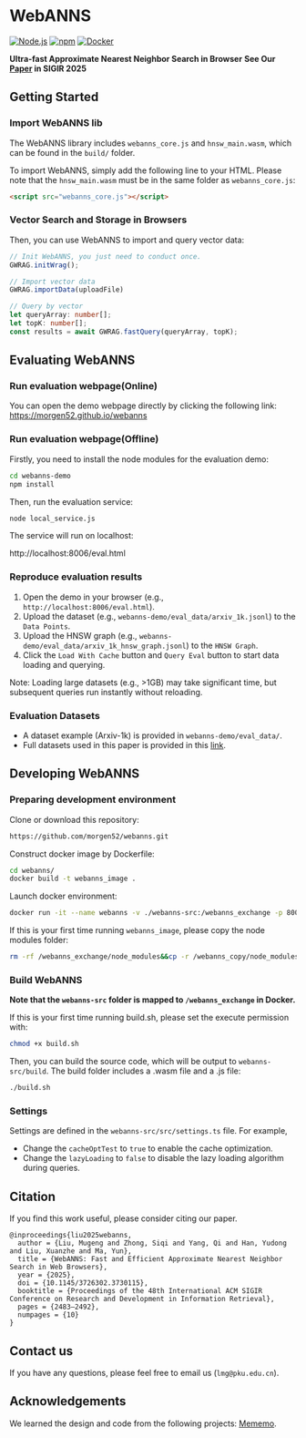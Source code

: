 # WebANNS
[![Node.js](https://img.shields.io/badge/Node.js-v18.18.0-brightgreen)](https://nodejs.org/)
[![npm](https://img.shields.io/badge/npm-v10.8.3-orange)](https://www.npmjs.com/)
[![Docker](https://img.shields.io/badge/Docker-v27.4.0-blue)](https://www.docker.com/)

**Ultra-fast Approximate Nearest Neighbor Search in Browser**
**See Our [Paper](https://dl.acm.org/doi/10.1145/3726302.3730115) in SIGIR 2025**

## Getting Started

### Import WebANNS lib
The WebANNS library includes `webanns_core.js` and `hnsw_main.wasm`, which can be found in the `build/` folder.

To import WebANNS, simply add the following line to your HTML. Please note that the `hnsw_main.wasm` must be in the same folder as `webanns_core.js`:
```html
<script src="webanns_core.js"></script>
```

### Vector Search and Storage in Browsers
Then, you can use WebANNS to import and query vector data:
```typescript
// Init WebANNS, you just need to conduct once.
GWRAG.initWrag();

// Import vector data
GWRAG.importData(uploadFile)

// Query by vector
let queryArray: number[];
let topK: number[];
const results = await GWRAG.fastQuery(queryArray, topK);
```

## Evaluating WebANNS
### Run evaluation webpage(Online)
You can open the demo webpage directly by clicking the following link:
https://morgen52.github.io/webanns

### Run evaluation webpage(Offline)
Firstly, you need to install the node modules for the evaluation demo:
```bash
cd webanns-demo
npm install
```

Then, run the evaluation service:
```bash
node local_service.js
```

The service will run on localhost:

http://localhost:8006/eval.html

### Reproduce evaluation results

1. Open the demo in your browser (e.g., `http://localhost:8006/eval.html`).
2. Upload the dataset (e.g., `webanns-demo/eval_data/arxiv_1k.jsonl`) to the `Data Points`.
3. Upload the HNSW graph (e.g., `webanns-demo/eval_data/arxiv_1k_hnsw_graph.jsonl`) to the `HNSW Graph`.
4. Click the `Load With Cache` button and `Query Eval` button to start data loading and querying.

Note: Loading large datasets (e.g., >1GB) may take significant time, but subsequent queries run instantly without reloading.

### Evaluation Datasets

- A dataset example (Arxiv-1k) is provided in `webanns-demo/eval_data/`.
- Full datasets used in this paper is provided in this [link](https://drive.google.com/drive/folders/1OEAiUsFLWoLvso3ZJr1u4PKgtBIIqDKY?usp=sharing).

## Developing WebANNS

### Preparing development environment
Clone or download this repository:

```bash
https://github.com/morgen52/webanns.git
```

Construct docker image by Dockerfile:
```bash
cd webanns/
docker build -t webanns_image .
```

Launch docker environment:
```bash
docker run -it --name webanns -v ./webanns-src:/webanns_exchange -p 8005:8005 webanns_image:latest
```

If this is your first time running `webanns_image`, please copy the node modules folder:
```bash
rm -rf /webanns_exchange/node_modules&&cp -r /webanns_copy/node_modules/ /webanns_exchange
```

### Build WebANNS
**Note that the `webanns-src` folder is mapped to `/webanns_exchange` in Docker.**

If this is your first time running build.sh, please set the execute permission with:

```bash
chmod +x build.sh
```

Then, you can build the source code, which will be output to `webanns-src/build`. The build folder includes a .wasm file and a .js file:

```bash
./build.sh
```

### Settings
Settings are defined in the `webanns-src/src/settings.ts` file. 
For example,
- Change the `cacheOptTest` to `true` to enable the cache optimization.
- Change the `lazyLoading` to `false` to disable the lazy loading algorithm during queries.

## Citation

If you find this work useful, please consider citing our paper.

```
@inproceedings{liu2025webanns,
  author = {Liu, Mugeng and Zhong, Siqi and Yang, Qi and Han, Yudong and Liu, Xuanzhe and Ma, Yun},
  title = {WebANNS: Fast and Efficient Approximate Nearest Neighbor Search in Web Browsers},
  year = {2025},
  doi = {10.1145/3726302.3730115},
  booktitle = {Proceedings of the 48th International ACM SIGIR Conference on Research and Development in Information Retrieval},
  pages = {2483–2492},
  numpages = {10}
}
```

## Contact us

If you have any questions, please feel free to email us (`lmg@pku.edu.cn`).

## Acknowledgements

We learned the design and code from the following projects: [Mememo](https://github.com/poloclub/mememo).

